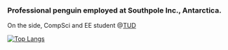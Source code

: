 ### Professional penguin employed at Southpole Inc., Antarctica.
On the side, CompSci and EE student @[TUD](https://tu-dresden.de/)

[![Top Langs](https://github-readme-stats.vercel.app/api/top-langs/?username=LeLoomi&layout=compact)](https://github.com/anuraghazra/github-readme-stats)
